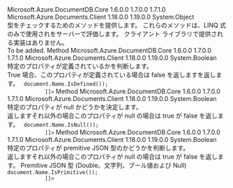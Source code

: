 <Type Name="TypeCheckFunctionsExtensions" FullName="Microsoft.Azure.Documents.SystemFunctions.TypeCheckFunctionsExtensions">
  <TypeSignature Language="C#" Value="public static class TypeCheckFunctionsExtensions" />
  <TypeSignature Language="ILAsm" Value=".class public auto ansi abstract sealed beforefieldinit TypeCheckFunctionsExtensions extends System.Object" />
  <TypeSignature Language="DocId" Value="T:Microsoft.Azure.Documents.SystemFunctions.TypeCheckFunctionsExtensions" />
  <TypeSignature Language="VB.NET" Value="Public Module TypeCheckFunctionsExtensions" />
  <TypeSignature Language="F#" Value="type TypeCheckFunctionsExtensions = class" />
  <AssemblyInfo>
    <AssemblyName>Microsoft.Azure.DocumentDB.Core</AssemblyName>
    <AssemblyVersion>1.6.0.0</AssemblyVersion>
    <AssemblyVersion>1.7.0.0</AssemblyVersion>
    <AssemblyVersion>1.7.1.0</AssemblyVersion>
  </AssemblyInfo>
  <AssemblyInfo>
    <AssemblyName>Microsoft.Azure.Documents.Client</AssemblyName>
    <AssemblyVersion>1.18.0.0</AssemblyVersion>
    <AssemblyVersion>1.19.0.0</AssemblyVersion>
  </AssemblyInfo>
  <Base>
    <BaseTypeName>System.Object</BaseTypeName>
  </Base>
  <Interfaces />
  <Docs>
    <summary>
            型をチェックするためのメソッドを提供します。
            これらのメソッドは、LINQ 式のみで使用されをサーバーで評価します。
            クライアント ライブラリで提供される実装はありません。
            </summary>
    <remarks>To be added.</remarks>
  </Docs>
  <Members>
    <Member MemberName="IsDefined">
      <MemberSignature Language="C#" Value="public static bool IsDefined (this object obj);" />
      <MemberSignature Language="ILAsm" Value=".method public static hidebysig bool IsDefined(object obj) cil managed" />
      <MemberSignature Language="DocId" Value="M:Microsoft.Azure.Documents.SystemFunctions.TypeCheckFunctionsExtensions.IsDefined(System.Object)" />
      <MemberSignature Language="VB.NET" Value="&lt;Extension()&gt;&#xA;Public Function IsDefined (obj As Object) As Boolean" />
      <MemberSignature Language="F#" Value="static member IsDefined : obj -&gt; bool" Usage="Microsoft.Azure.Documents.SystemFunctions.TypeCheckFunctionsExtensions.IsDefined obj" />
      <MemberType>Method</MemberType>
      <AssemblyInfo>
        <AssemblyName>Microsoft.Azure.DocumentDB.Core</AssemblyName>
        <AssemblyVersion>1.6.0.0</AssemblyVersion>
        <AssemblyVersion>1.7.0.0</AssemblyVersion>
        <AssemblyVersion>1.7.1.0</AssemblyVersion>
      </AssemblyInfo>
      <AssemblyInfo>
        <AssemblyName>Microsoft.Azure.Documents.Client</AssemblyName>
        <AssemblyVersion>1.18.0.0</AssemblyVersion>
        <AssemblyVersion>1.19.0.0</AssemblyVersion>
      </AssemblyInfo>
      <ReturnValue>
        <ReturnType>System.Boolean</ReturnType>
      </ReturnValue>
      <Parameters>
        <Parameter Name="obj" Type="System.Object" RefType="this" />
      </Parameters>
      <Docs>
        <param name="obj"></param>
        <summary>
            特定のプロパティが定義されているかを判断します。
            </summary>
        <returns>True 場合、このプロパティが定義されている場合は false を返しますを返します。</returns>
        <remarks />
        <example>
          <code><![CDATA[
            var isDefinedQuery = documents.Where(document => document.Name.IsDefined());
            ]]></code>
        </example>
      </Docs>
    </Member>
    <Member MemberName="IsNull">
      <MemberSignature Language="C#" Value="public static bool IsNull (this object obj);" />
      <MemberSignature Language="ILAsm" Value=".method public static hidebysig bool IsNull(object obj) cil managed" />
      <MemberSignature Language="DocId" Value="M:Microsoft.Azure.Documents.SystemFunctions.TypeCheckFunctionsExtensions.IsNull(System.Object)" />
      <MemberSignature Language="VB.NET" Value="&lt;Extension()&gt;&#xA;Public Function IsNull (obj As Object) As Boolean" />
      <MemberSignature Language="F#" Value="static member IsNull : obj -&gt; bool" Usage="Microsoft.Azure.Documents.SystemFunctions.TypeCheckFunctionsExtensions.IsNull obj" />
      <MemberType>Method</MemberType>
      <AssemblyInfo>
        <AssemblyName>Microsoft.Azure.DocumentDB.Core</AssemblyName>
        <AssemblyVersion>1.6.0.0</AssemblyVersion>
        <AssemblyVersion>1.7.0.0</AssemblyVersion>
        <AssemblyVersion>1.7.1.0</AssemblyVersion>
      </AssemblyInfo>
      <AssemblyInfo>
        <AssemblyName>Microsoft.Azure.Documents.Client</AssemblyName>
        <AssemblyVersion>1.18.0.0</AssemblyVersion>
        <AssemblyVersion>1.19.0.0</AssemblyVersion>
      </AssemblyInfo>
      <ReturnValue>
        <ReturnType>System.Boolean</ReturnType>
      </ReturnValue>
      <Parameters>
        <Parameter Name="obj" Type="System.Object" RefType="this" />
      </Parameters>
      <Docs>
        <param name="obj"></param>
        <summary>
            特定のプロパティが null かどうかを決定します。
            </summary>
        <returns>返しますそれ以外の場合このプロパティが null の場合は true が false を返します。</returns>
        <remarks />
        <example>
          <code><![CDATA[
            var isNullQuery = documents.Where(document => document.Name.IsNull());
            ]]></code>
        </example>
      </Docs>
    </Member>
    <Member MemberName="IsPrimitive">
      <MemberSignature Language="C#" Value="public static bool IsPrimitive (this object obj);" />
      <MemberSignature Language="ILAsm" Value=".method public static hidebysig bool IsPrimitive(object obj) cil managed" />
      <MemberSignature Language="DocId" Value="M:Microsoft.Azure.Documents.SystemFunctions.TypeCheckFunctionsExtensions.IsPrimitive(System.Object)" />
      <MemberSignature Language="VB.NET" Value="&lt;Extension()&gt;&#xA;Public Function IsPrimitive (obj As Object) As Boolean" />
      <MemberSignature Language="F#" Value="static member IsPrimitive : obj -&gt; bool" Usage="Microsoft.Azure.Documents.SystemFunctions.TypeCheckFunctionsExtensions.IsPrimitive obj" />
      <MemberType>Method</MemberType>
      <AssemblyInfo>
        <AssemblyName>Microsoft.Azure.DocumentDB.Core</AssemblyName>
        <AssemblyVersion>1.6.0.0</AssemblyVersion>
        <AssemblyVersion>1.7.0.0</AssemblyVersion>
        <AssemblyVersion>1.7.1.0</AssemblyVersion>
      </AssemblyInfo>
      <AssemblyInfo>
        <AssemblyName>Microsoft.Azure.Documents.Client</AssemblyName>
        <AssemblyVersion>1.18.0.0</AssemblyVersion>
        <AssemblyVersion>1.19.0.0</AssemblyVersion>
      </AssemblyInfo>
      <ReturnValue>
        <ReturnType>System.Boolean</ReturnType>
      </ReturnValue>
      <Parameters>
        <Parameter Name="obj" Type="System.Object" RefType="this" />
      </Parameters>
      <Docs>
        <param name="obj"></param>
        <summary>
            特定のプロパティが premitive JSON 型のかどうかを判断します。
            </summary>
        <returns>返しますそれ以外の場合このプロパティが null の場合は true が false を返します。</returns>
        <remarks>
            Premitive JSON 型 (Double、文字列、ブール値および Null)
            </remarks>
        <example>
          <code><![CDATA[
            var isPrimitiveQuery = documents.Where(document => document.Name.IsPrimitive());
            ]]></code>
        </example>
      </Docs>
    </Member>
  </Members>
</Type>